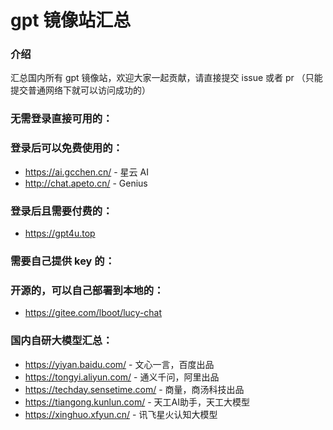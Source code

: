 # gpt 镜像站汇总

### 介绍
汇总国内所有 gpt 镜像站，欢迎大家一起贡献，请直接提交 issue 或者 pr （只能提交普通网络下就可以访问成功的）

### 无需登录直接可用的：


### 登录后可以免费使用的：
- https://ai.gcchen.cn/ - 星云 AI
- http://chat.apeto.cn/ - Genius


### 登录后且需要付费的：
- https://gpt4u.top


### 需要自己提供 key 的：


### 开源的，可以自己部署到本地的：
- https://gitee.com/lboot/lucy-chat


### 国内自研大模型汇总：
- https://yiyan.baidu.com/ - 文心一言，百度出品
- https://tongyi.aliyun.com/ - 通义千问，阿里出品
- https://techday.sensetime.com/ - 商量，商汤科技出品
- https://tiangong.kunlun.com/ - 天工AI助手，天工大模型
- https://xinghuo.xfyun.cn/ - 讯飞星火认知大模型
